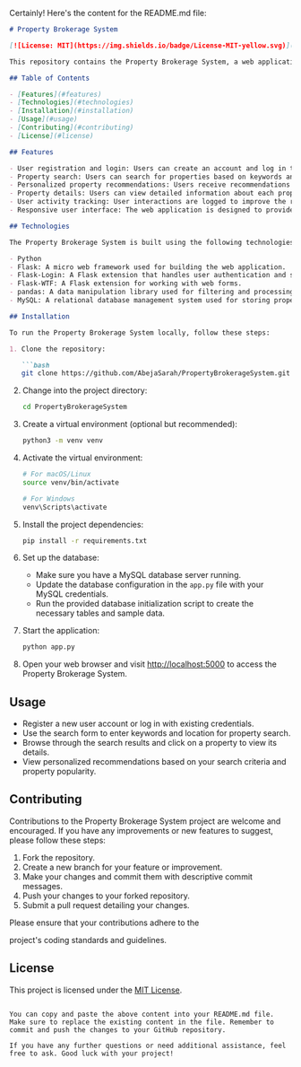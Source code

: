 Certainly! Here's the content for the README.md file:

```markdown
# Property Brokerage System

[![License: MIT](https://img.shields.io/badge/License-MIT-yellow.svg)](https://opensource.org/licenses/MIT)

This repository contains the Property Brokerage System, a web application that allows users to search and browse through properties available for rent. The application provides features such as property search based on keywords and location, user registration and login, and personalized property recommendations.

## Table of Contents

- [Features](#features)
- [Technologies](#technologies)
- [Installation](#installation)
- [Usage](#usage)
- [Contributing](#contributing)
- [License](#license)

## Features

- User registration and login: Users can create an account and log in to access personalized features.
- Property search: Users can search for properties based on keywords and location.
- Personalized property recommendations: Users receive recommendations based on their search criteria and property popularity.
- Property details: Users can view detailed information about each property, including images and rental details.
- User activity tracking: User interactions are logged to improve the recommendation system.
- Responsive user interface: The web application is designed to provide a seamless experience across different devices.

## Technologies

The Property Brokerage System is built using the following technologies:

- Python
- Flask: A micro web framework used for building the web application.
- Flask-Login: A Flask extension that handles user authentication and session management.
- Flask-WTF: A Flask extension for working with web forms.
- pandas: A data manipulation library used for filtering and processing property data.
- MySQL: A relational database management system used for storing property and user data.

## Installation

To run the Property Brokerage System locally, follow these steps:

1. Clone the repository:

   ```bash
   git clone https://github.com/AbejaSarah/PropertyBrokerageSystem.git
   ```

2. Change into the project directory:

   ```bash
   cd PropertyBrokerageSystem
   ```

3. Create a virtual environment (optional but recommended):

   ```bash
   python3 -m venv venv
   ```

4. Activate the virtual environment:

   ```bash
   # For macOS/Linux
   source venv/bin/activate

   # For Windows
   venv\Scripts\activate
   ```

5. Install the project dependencies:

   ```bash
   pip install -r requirements.txt
   ```

6. Set up the database:

   - Make sure you have a MySQL database server running.
   - Update the database configuration in the `app.py` file with your MySQL credentials.
   - Run the provided database initialization script to create the necessary tables and sample data.

7. Start the application:

   ```bash
   python app.py
   ```

8. Open your web browser and visit [http://localhost:5000](http://localhost:5000) to access the Property Brokerage System.

## Usage

- Register a new user account or log in with existing credentials.
- Use the search form to enter keywords and location for property search.
- Browse through the search results and click on a property to view its details.
- View personalized recommendations based on your search criteria and property popularity.

## Contributing

Contributions to the Property Brokerage System project are welcome and encouraged. If you have any improvements or new features to suggest, please follow these steps:

1. Fork the repository.
2. Create a new branch for your feature or improvement.
3. Make your changes and commit them with descriptive commit messages.
4. Push your changes to your forked repository.
5. Submit a pull request detailing your changes.

Please ensure that your contributions adhere to the

 project's coding standards and guidelines.

## License

This project is licensed under the [MIT License](LICENSE).
```

You can copy and paste the above content into your README.md file. Make sure to replace the existing content in the file. Remember to commit and push the changes to your GitHub repository.

If you have any further questions or need additional assistance, feel free to ask. Good luck with your project!